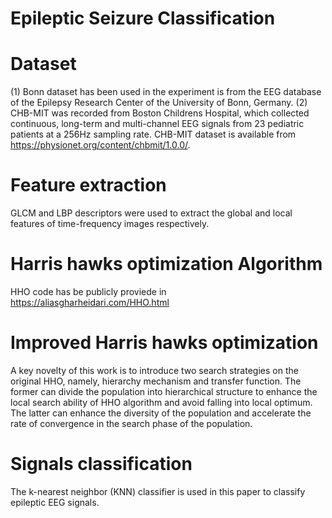 # Epileptic Seizure Classification

# Dataset
(1) Bonn dataset has been used in the experiment is from the EEG database of the Epilepsy Research Center of the University of Bonn, Germany.
(2) CHB-MIT was recorded from Boston Childrens Hospital, which collected continuous, long-term and multi-channel EEG signals from 23 pediatric patients at a 256Hz sampling rate. 
CHB-MIT dataset is available from https://physionet.org/content/chbmit/1.0.0/.

# Feature extraction
GLCM and LBP descriptors were used to extract the global and local features of time-frequency images respectively.  

# Harris hawks optimization Algorithm
HHO code has be publicly proviede in https://aliasgharheidari.com/HHO.html

# Improved Harris hawks optimization
A key novelty of this work is to introduce two search strategies on the original HHO, namely, hierarchy mechanism 
and transfer function. The former can divide the population into hierarchical structure to enhance the local search ability 
of HHO algorithm and avoid falling into local optimum. The latter can enhance the diversity of the population and 
accelerate the rate of convergence in the search phase of the population.

# Signals classification
The k-nearest neighbor (KNN) classifier is used in this paper to classify epileptic EEG signals.
